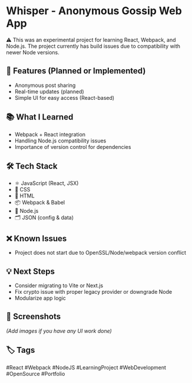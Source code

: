 # Whisper - Anonymous Gossip Web App

⚠️ This was an experimental project for learning React, Webpack, and Node.js. The project currently has build issues due to compatibility with newer Node versions.

## 🚀 Features (Planned or Implemented)
- Anonymous post sharing
- Real-time updates (planned)
- Simple UI for easy access (React-based)

## 📚 What I Learned
- Webpack + React integration
- Handling Node.js compatibility issues
- Importance of version control for dependencies

## 🛠️ Tech Stack
- ⚛️ JavaScript (React, JSX)
- 🎨 CSS
- 📄 HTML
- 📦 Webpack & Babel
- 🧰 Node.js
- 🗂 JSON (config & data)

## ❌ Known Issues
- Project does not start due to OpenSSL/Node/webpack version conflict

## 💡 Next Steps
- Consider migrating to Vite or Next.js
- Fix crypto issue with proper legacy provider or downgrade Node
- Modularize app logic

## 📸 Screenshots
*(Add images if you have any UI work done)*

## 🏷️ Tags
#React #Webpack #NodeJS #LearningProject #WebDevelopment #OpenSource #Portfolio
